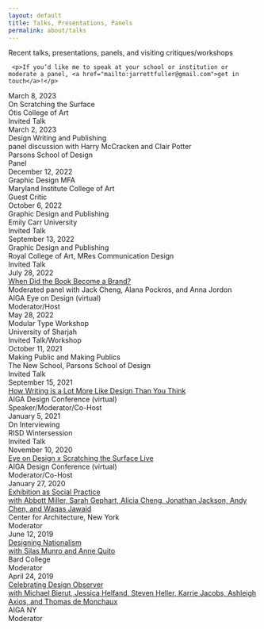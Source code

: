 ```yaml
---
layout: default
title: Talks, Presentations, Panels
permalink: about/talks
---
```


<div class="about-intro">
        <p>Recent talks, presentations, panels, and visiting critiques/workshops</p>

     <p>If you’d like me to speak at your school or institution or moderate a panel, <a href="mailto:jarrettfuller@gmail.com">get in touch</a>!</p>

</div>

<main class="archive-preview">

<div class="object">
        <div class="term">March 8, 2023</div>
        <div class="press-title">
On Scratching the Surface</div>
        <div class="school">Otis College of Art</div>
        <div class="term">Invited Talk</div>
</div>

<div class="object">
        <div class="term">March 2, 2023</div>
        <div class="press-title">
Design Writing and Publishing<br>panel discussion with Harry McCracken and Clair Potter</div>
        <div class="school">Parsons School of Design</div>
        <div class="term">Panel</div>
</div>


<div class="object">
        <div class="term">December 12, 2022</div>
        <div class="press-title">
Graphic Design MFA</div>
        <div class="school">Maryland Institute College of Art</div>
        <div class="term">Guest Critic</div>
</div>


<div class="object">
        <div class="term">October 6, 2022</div>
        <div class="press-title">
Graphic Design and Publishing</div>
        <div class="school">Emily Carr University</div>
        <div class="term">Invited Talk</div>
</div>

<div class="object">
        <div class="term">September 13, 2022</div>
        <div class="press-title">
Graphic Design and Publishing</div>
        <div class="school">Royal College of Art, MRes Communication Design</div>
        <div class="term">Invited Talk</div>
</div>

<div class="object">
        <div class="term">July 28, 2022</div>
        <div class="press-title"><a href="https://jarrettfuller.com/projects/books-brands">
When Did the Book Become a Brand?<i class="far fa-external-link-alt"></i></a><br>
    Moderated panel with Jack Cheng, Alana Pockros, and Anna Jordon</div>
        <div class="school">AIGA Eye on Design (virtual)</div>
        <div class="term">Moderator/Host</div>
</div>

<div class="object">
        <div class="term">May 28, 2022</div>
        <div class="press-title">
Modular Type Workshop</div>
        <div class="school">University of Sharjah</div>
        <div class="term">Invited Talk/Workshop</div>
</div>

<div class="object">
        <div class="term">October 11, 2021</div>
        <div class="press-title">
Making Public and Making Publics</div>
        <div class="school">The New School, Parsons School of Design</div>
        <div class="term">Invited Talk</div>
</div>


<div class="object">
        <div class="term">September 15, 2021</div>
        <div class="press-title"><a href="https://jarrettfuller.com/projects/eod-design-writing">
How Writing is a Lot More Like Design Than You Think<i class="far fa-external-link-alt"></i></a></div>
        <div class="school">AIGA Design Conference (virtual)</div>
        <div class="term">Speaker/Moderator/Co-Host</div>
</div>

<div class="object">
        <div class="term">January 5, 2021</div>
        <div class="press-title">
On Interviewing</div>
        <div class="school">RISD Wintersession</div>
        <div class="term">Invited Talk</div>
</div>

<div class="object">
        <div class="term">November 10, 2020</div>
        <div class="press-title"><a href="https://jarrettfuller.com/projects/aiga-conference">
Eye on Design x Scratching the Surface Live<i class="far fa-external-link-alt"></i></a></div>
        <div class="school">AIGA Design Conference (virtual)</div>
        <div class="term">Moderator/Co-Host</div>
</div>

<div class="object">
        <div class="term">January 27, 2020</div>
        <div class="press-title"><a href="https://jarrettfuller.com/projects/exhibition-aia">
Exhibition as Social Practice<br>with Abbott Miller, Sarah Gephart, Alicia Cheng, Jonathan Jackson, Andy Chen, and Waqas Jawaid<i class="far fa-external-link-alt"></i></a></div>
        <div class="school">Center for Architecture, New York</div>
        <div class="term">Moderator</div>
</div>

<div class="object">
        <div class="term">June 12, 2019</div>
        <div class="press-title"><a href="https://jarrettfuller.com/projects/designing-nationalism">
Designing Nationalism<br>with Silas Munro and Anne Quito<i class="far fa-external-link-alt"></i></a></div>
        <div class="school">Bard College</div>
        <div class="term">Moderator</div>
</div>

<div class="object">
        <div class="term">April 24, 2019</div>
        <div class="press-title">
<a href="https://jarrettfuller.com/projects/cultureisnotalwayspopular">Celebrating Design Observer<br>with Michael Bierut, Jessica Helfand, Steven Heller, Karrie Jacobs, Ashleigh Axios, and Thomas de Monchaux <i class="far fa-external-link-alt"></i></a></div>
        <div class="school">AIGA NY</div>
        <div class="term">Moderator</div>
</div>

